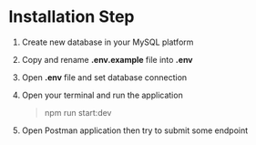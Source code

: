 
# Installation Step

1. Create new database in your MySQL platform
2. Copy and rename **.env.example** file into **.env**
3. Open **.env** file and set database connection
4. Open your terminal and run the application

    > npm run start:dev

5. Open Postman application then try to submit some endpoint